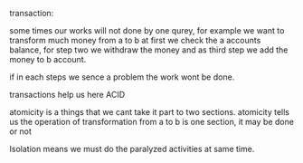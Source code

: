 transaction:

some times our works will not done by one qurey, for example we want to transform much money from a to b
at first we check the a accounts balance, for step two we withdraw the money and as third step we add the money to b account.

if in each steps we sence a problem the work wont be done.

transactions help us here
ACID

atomicity is a things that we cant take it part to two sections.
atomicity tells us the operation of transformation from a to b is one section, it may be done or not

Isolation means we must do the paralyzed activities at same time.